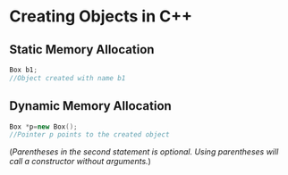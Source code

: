 # Creating Objects in C++

## Static Memory Allocation

```cpp
Box b1; 
//Object created with name b1 
```

## Dynamic Memory Allocation

```cpp
Box *p=new Box(); 
//Pointer p points to the created object 
```

(_Parentheses in the second statement is optional. Using parentheses will call a constructor without arguments._)
